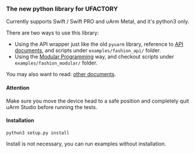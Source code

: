 ### The new python library for UFACTORY

Currently supports Swift / Swift PRO and uArm Metal,
and it's python3 only.

There are two ways to use this library:

- Using the API wrapper just like the old `pyuarm` library,
  reference to [API documents](doc/api/), and scripts under `examples/fashion_api/` folder.
- Using the [Modular Programming](doc/modular.md) way, and checkout scripts under `examples/fashion_modular/` folder.

You may also want to read: [other documents](doc/).

#### Attention

Make sure you move the device head to a safe position and completely quit uArm Studio
before running the tests.

#### Installation

```
python3 setup.py install
```

Install is not necessary, you can run examples without installation.
